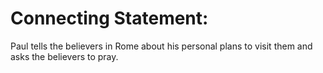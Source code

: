 # Connecting Statement:

Paul tells the believers in Rome about his personal plans to visit them and asks the believers to pray.
